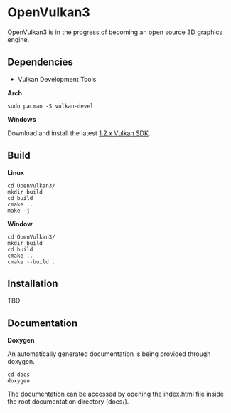 # OpenVulkan3

OpenVulkan3 is in the progress of becoming an open source 3D graphics engine.

## Dependencies

* Vulkan Development Tools

**Arch**
    
    sudo pacman -S vulkan-devel
    
**Windows**

Download and install the latest [1.2.x Vulkan SDK](https://vulkan.lunarg.com/sdk/home).

## Build

**Linux**

    cd OpenVulkan3/
    mkdir build
    cd build
    cmake ..
    make -j

**Window**

    cd OpenVulkan3/
    mkdir build
    cd build
    cmake ..
    cmake --build .

## Installation

TBD

## Documentation

**Doxygen**

An automatically generated documentation is being provided through doxygen.

    cd docs
    doxygen
   
The documentation can be accessed by opening the index.html file inside the root documentation directory (docs/).